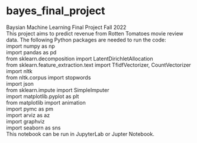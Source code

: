 # bayes_final_project
Baysian Machine Learning Final Project Fall 2022 <br /> 
This project aims to predict revenue from Rotten Tomatoes movie review data. The following Python packages are needed to run the code: <br /> 
import numpy as np <br /> 
import pandas as pd <br /> 
from sklearn.decomposition import LatentDirichletAllocation <br /> 
from sklearn.feature_extraction.text import TfidfVectorizer, CountVectorizer <br /> 
import nltk <br /> 
from nltk.corpus import stopwords <br /> 
import json <br /> 
from sklearn.impute import SimpleImputer <br /> 
import matplotlib.pyplot as plt <br /> 
from matplotlib import animation <br /> 
import pymc as pm <br /> 
import arviz as az <br /> 
import graphviz <br /> 
import seaborn as sns <br /> 
This notebook can be run in JupyterLab or Jupter Notebook.
